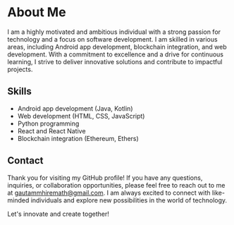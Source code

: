 <!-- My Profile -->

# About Me

I am a highly motivated and ambitious individual with a strong passion for technology and a focus on software development. I am skilled in various areas, including Android app development, blockchain integration, and web development. With a commitment to excellence and a drive for continuous learning, I strive to deliver innovative solutions and contribute to impactful projects.

## Skills

- Android app development (Java, Kotlin)
- Web development (HTML, CSS, JavaScript)
- Python programming
- React and React Native
- Blockchain integration (Ethereum, Ethers)

## Contact

Thank you for visiting my GitHub profile! If you have any questions, inquiries, or collaboration opportunities, please feel free to reach out to me at [gautammhiremath@gmail.com](mailto:gautammhiremath@gmail.com). I am always excited to connect with like-minded individuals and explore new possibilities in the world of technology.

Let's innovate and create together!
